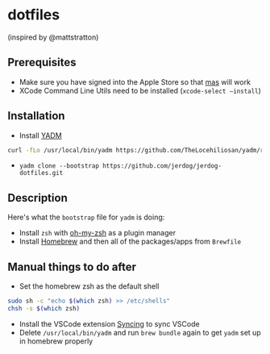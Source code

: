 # dotfiles  
(inspired by @mattstratton)
## Prerequisites
- Make sure you have signed into the Apple Store so that [mas](https://github.com/mas-cli/mas) will work
- XCode Command Line Utils need to be installed (`xcode-select —install`)


## Installation

- Install [YADM](https://yadm.io)
```bash
curl -fLo /usr/local/bin/yadm https://github.com/TheLocehiliosan/yadm/raw/master/yadm && chmod a+x /usr/local/bin/yadm
```
- `yadm clone --bootstrap https://github.com/jerdog/jerdog-dotfiles.git`

## Description

Here's what the `bootstrap` file for `yadm` is doing:

- Install `zsh` with [oh-my-zsh](https://ohmyz.sh/) as a plugin manager
- Install [Homebrew](https://brew.sh) and then all of the packages/apps from `Brewfile`

## Manual things to do after

- Set the homebrew zsh as the default shell

```bash
sudo sh -c "echo $(which zsh) >> /etc/shells"
chsh -s $(which zsh)
```

- Install the VSCode extension [Syncing](https://marketplace.visualstudio.com/items?itemName=nonoroazoro.syncing) to sync VSCode
- Delete `/usr/local/bin/yadm` and run `brew bundle` again to get `yadm` set up in homebrew properly
